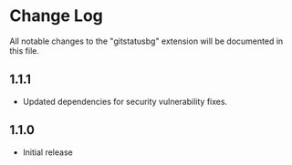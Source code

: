 # Change Log

All notable changes to the "gitstatusbg" extension will be documented in this file.

## 1.1.1

- Updated dependencies for security vulnerability fixes.

## 1.1.0

- Initial release
